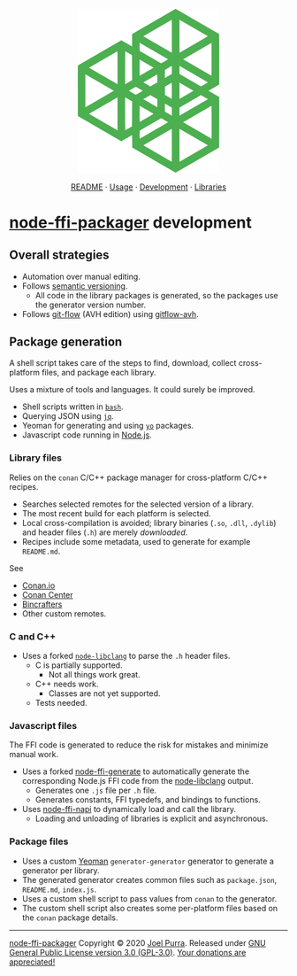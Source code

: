 <p align="center">
  <a href="https://github.com/node-ffi-packager"><img src="https://raw.githubusercontent.com/node-ffi-packager/resources/master/logotype/node-ffi-packager.svg?sanitize=true" alt="node-ffi-packager logotype, impossible cubes in green" width="256" border="0" /></a>
</p>

<p align="center">
  <a href="https://github.com/node-ffi-packager">README</a> &middot; <a href="./USAGE.md">Usage</a> &middot; <a href="./DEVELOP.md">Development</a> &middot; <a href="https://github.com/node-ffi-libraries">Libraries</a>
</p>

# [node-ffi-packager](https://github.com/node-ffi-packager) development

## Overall strategies

- Automation over manual editing.
- Follows [semantic versioning](https://semver.org/).
  - All code in the library packages is generated, so the packages use the generator version number.
- Follows [git-flow](https://nvie.com/posts/a-successful-git-branching-model/) (AVH edition) using [gitflow-avh](https://github.com/petervanderdoes/gitflow-avh).

## Package generation

A shell script takes care of the steps to find, download, collect cross-platform files, and package each library.

Uses a mixture of tools and languages. It could surely be improved.

- Shell scripts written in [`bash`](https://www.gnu.org/software/bash/).
- Querying JSON using [`jq`](https://stedolan.github.io/jq/).
- Yeoman for generating and using [`yo`](https://yeoman.io/) packages.
- Javascript code running in [Node.js](https://nodejs.org/).

### Library files

Relies on the `conan` C/C++ package manager for cross-platform C/C++ recipes.

- Searches selected remotes for the selected version of a library.
- The most recent build for each platform is selected.
- Local cross-compilation is avoided; library binaries (`.so`, `.dll`, `.dylib`) and header files (`.h`) are merely _downloaded_.
- Recipes include some metadata, used to generate for example `README.md`.

See

- [Conan.io](https://conan.io/)
- [Conan Center](https://conan.io/center/)
- [Bincrafters](https://bincrafters.github.io/)
- Other custom remotes.

### C and C++

- Uses a forked [`node-libclang`](https://github.com/node-ffi-packager/node-libclang) to parse the `.h` header files.
  - C is partially supported.
    - Not all things work great.
  - C++ needs work.
    - Classes are not yet supported.
  - Tests needed.

### Javascript files

The FFI code is generated to reduce the risk for mistakes and minimize manual work.

- Uses a forked [node-ffi-generate](https://github.com/node-ffi-packager/node-ffi-generate) to automatically generate the corresponding Node.js FFI code from the [node-libclang](https://github.com/node-ffi-packager/node-libclang) output.
  - Generates one `.js` file per `.h` file.
  - Generates constants, FFI typedefs, and bindings to functions.
- Uses [node-ffi-napi](https://github.com/node-ffi-napi/node-ffi-napi) to dynamically load and call the library.
  - Loading and unloading of libraries is explicit and asynchronous.

### Package files

- Uses a custom [Yeoman](https://yeoman.io/) `generator-generator` generator to generate a generator per library.
- The generated generator creates common files such as `package.json`, `README.md`, `index.js`.
- Uses a custom shell script to pass values from `conan` to the generator.
- The custom shell script also creates some per-platform files based on the `conan` package details.

---

[node-ffi-packager](https://github.com/node-ffi-packager) Copyright &copy; 2020 [Joel Purra](https://joelpurra.com/). Released under [GNU General Public License version 3.0 (GPL-3.0)](https://www.gnu.org/licenses/gpl.html). [Your donations are appreciated!](https://joelpurra.com/donate/)
